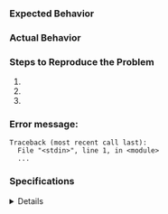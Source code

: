 ### Expected Behavior


### Actual Behavior


### Steps to Reproduce the Problem

  1.
  1.
  1.

### Error message:
<!-- If any, paste the *full* error message inside a code block
as above (starting from line Traceback)
-->

```
Traceback (most recent call last):
  File "<stdin>", line 1, in <module>
  ...
```

### Specifications

<details><summary>Details</summary>

  - Version:
  - Python version:
  - Platform:
  - Anaconda environment (`conda list`):

</details>
